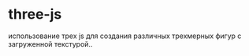 # three-js

использование трех js для создания различных трехмерных фигур с загруженной текстурой..
